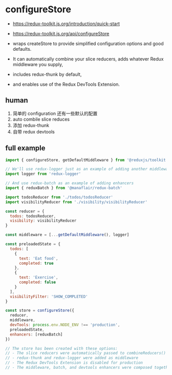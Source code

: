 # configureStore
- https://redux-toolkit.js.org/introduction/quick-start
- https://redux-toolkit.js.org/api/configureStore


- wraps createStore to provide simplified configuration options and good defaults. 
- It can automatically combine your slice reducers, adds whatever Redux middleware you supply, 
- includes redux-thunk by default, 
- and enables use of the Redux DevTools Extension.

## human
1. 简单的 configuration 还有一些默认的配置
2. auto combile slice reduces
3. 添加 redux-thunk
4. 自带 redux devtools


## full example
```js
import { configureStore, getDefaultMiddleware } from '@reduxjs/toolkit'

// We'll use redux-logger just as an example of adding another middleware
import logger from 'redux-logger'

// And use redux-batch as an example of adding enhancers
import { reduxBatch } from '@manaflair/redux-batch'

import todosReducer from './todos/todosReducer'
import visibilityReducer from './visibility/visibilityReducer'

const reducer = {
  todos: todosReducer,
  visibility: visibilityReducer
}

const middleware = [...getDefaultMiddleware(), logger]

const preloadedState = {
  todos: [
    {
      text: 'Eat food',
      completed: true
    },
    {
      text: 'Exercise',
      completed: false
    }
  ],
  visibilityFilter: 'SHOW_COMPLETED'
}

const store = configureStore({
  reducer,
  middleware,
  devTools: process.env.NODE_ENV !== 'production',
  preloadedState,
  enhancers: [reduxBatch]
})

// The store has been created with these options:
// - The slice reducers were automatically passed to combineReducers()
// - redux-thunk and redux-logger were added as middleware
// - The Redux DevTools Extension is disabled for production
// - The middleware, batch, and devtools enhancers were composed together
```
